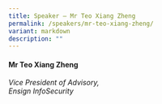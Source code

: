 ```yaml
---
title: Speaker – Mr Teo Xiang Zheng
permalink: /speakers/mr-teo-xiang-zheng/
variant: markdown
description: ""
---
```

#### **Mr Teo Xiang Zheng**

*Vice President of Advisory, <br> Ensign InfoSecurity*